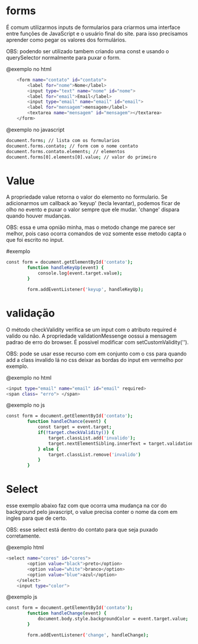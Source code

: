 # forms #

É comum utilizarmos inputs de formularios para criarmos uma interface entre funções de JavaScript e o usuário final do site. para isso precisamos aprender como pegar os valores dos formulários.

OBS: podendo ser utilizado tambem criando uma const e usando o querySelector normalmente para puxar o form.

@exemplo no html
```bash
    <form name="contato" id="contato">
        <label for="nome">Nome</label>
        <input type="text" name="nome" id="nome">
        <label for="email">Email</label>
        <input type="email" name="email" id="email">
        <label for="mensagem">mensagem</label>
        <textarea name="mensagem" id="mensagem"></textarea>
    </form>
```

@exemplo no javascript
```bash
document.forms; // lista com os formularios
document.forms.contato; // form com o nome contato
document.forms.contato.elements; // elementos
document.forms[0].elements[0].value; // valor do primeiro
```

# Value #

A propriedade value retorna o valor do elemento no formulario. Se adicionarmos um callback ao 'keyup' (tecla levantar), podemos ficar de olho no evento e puxar o valor sempre que ele mudar. 'change' dispara quando houver mudanças.

OBS: essa e uma opnião minha, mas o metodo change me parece ser melhor, pois caso ocorra comandos de voz somente esse metodo capta o que foi escrito no input.

#exemplo
```bash
const form = document.getElementById('contato');
        function handleKeyUp(event) {
            console.log(event.target.value);
        }

        form.addEventListener('keyup', handleKeyUp);
```

# validação #

O método checkValidity verifica se um input com o atributo required é valido ou não. A propriedade validationMessenge oossui a mensagem padrao de erro do browser. É possivel modificar com setCustomValidity('').

OBS: pode se usar esse recurso com em conjunto com o css para quando add a class invalido lá no css deixar as bordas do input em vermelho por exemplo.

@exemplo no html
```bash
<input type="email" name="email" id="email" required>
<span class= "erro"> </span>
```

@exemplo no js
```bash
const form = document.getElementById('contato');
        function handleChance(event) {
            const target = event.target;
            if(!target.checkValidity()) {
                target.classList.add('invalido');
                target.nextElementSibling.innerText = target.validationMessage
            } else {
                target.classList.remove('invalido')
            }
        }
```

# Select #

esse exemplo abaixo faz com que ocorra uma mudança na cor do background pelo javascript, o value precisa conter o nome da com em ingles para que de certo.

OBS: esse select está dentro do contato para que seja puxado corretamente.

@exemplo html
```bash
<select name="cores" id="cores">
        <option value="black">preto</option>
        <option value="white">branco</option>
        <option value="blue">azul</option>
    </select>
    <input type="color">
```
@exemplo js
```bash
const form = document.getElementById('contato');
        function handleChange(event) {
            document.body.style.backgroundColor = event.target.value;
        }

        form.addEventListener('change', handleChange);
```